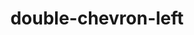 ---
title: double-chevron-left
unicode_regular: \eb08
unicode_bold: \eb07
unicode_solid: \eb09
unicode_brand: 
---